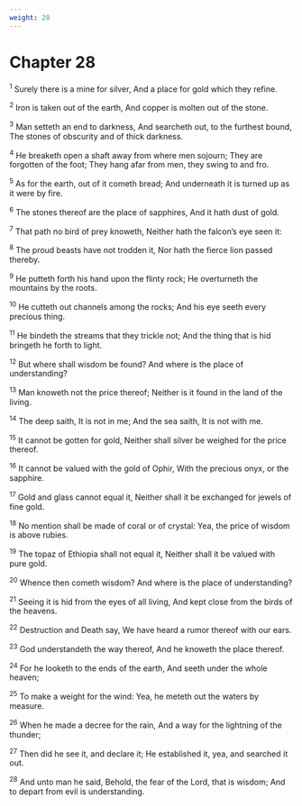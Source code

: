 ```yaml
---
weight: 28
---
```


# Chapter 28

<sup>1</sup> Surely there is a mine for silver, And a place for gold which they refine. 

<sup>2</sup> Iron is taken out of the earth, And copper is molten out of the stone. 

<sup>3</sup> Man setteth an end to darkness, And searcheth out, to the furthest bound, The stones of obscurity and of thick darkness. 

<sup>4</sup> He breaketh open a shaft away from where men sojourn; They are forgotten of the foot; They hang afar from men, they swing to and fro. 

<sup>5</sup> As for the earth, out of it cometh bread; And underneath it is turned up as it were by fire. 

<sup>6</sup> The stones thereof are the place of sapphires, And it hath dust of gold. 

<sup>7</sup> That path no bird of prey knoweth, Neither hath the falcon’s eye seen it: 

<sup>8</sup> The proud beasts have not trodden it, Nor hath the fierce lion passed thereby. 

<sup>9</sup> He putteth forth his hand upon the flinty rock; He overturneth the mountains by the roots. 

<sup>10</sup> He cutteth out channels among the rocks; And his eye seeth every precious thing. 

<sup>11</sup> He bindeth the streams that they trickle not; And the thing that is hid bringeth he forth to light. 

<sup>12</sup> But where shall wisdom be found? And where is the place of understanding? 

<sup>13</sup> Man knoweth not the price thereof; Neither is it found in the land of the living. 

<sup>14</sup> The deep saith, It is not in me; And the sea saith, It is not with me. 

<sup>15</sup> It cannot be gotten for gold, Neither shall silver be weighed for the price thereof. 

<sup>16</sup> It cannot be valued with the gold of Ophir, With the precious onyx, or the sapphire. 

<sup>17</sup> Gold and glass cannot equal it, Neither shall it be exchanged for jewels of fine gold. 

<sup>18</sup> No mention shall be made of coral or of crystal: Yea, the price of wisdom is above rubies. 

<sup>19</sup> The topaz of Ethiopia shall not equal it, Neither shall it be valued with pure gold. 

<sup>20</sup> Whence then cometh wisdom? And where is the place of understanding? 

<sup>21</sup> Seeing it is hid from the eyes of all living, And kept close from the birds of the heavens. 

<sup>22</sup> Destruction and Death say, We have heard a rumor thereof with our ears. 

<sup>23</sup> God understandeth the way thereof, And he knoweth the place thereof. 

<sup>24</sup> For he looketh to the ends of the earth, And seeth under the whole heaven; 

<sup>25</sup> To make a weight for the wind: Yea, he meteth out the waters by measure. 

<sup>26</sup> When he made a decree for the rain, And a way for the lightning of the thunder; 

<sup>27</sup> Then did he see it, and declare it; He established it, yea, and searched it out. 

<sup>28</sup> And unto man he said, Behold, the fear of the Lord, that is wisdom; And to depart from evil is understanding. 


